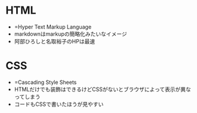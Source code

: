 # HTML
- =Hyper Text Markup Language
- markdownはmarkupの簡略化みたいなイメージ
- 阿部ひろしと名取裕子のHPは最速

# CSS
- =Cascading Style Sheets
- HTMLだけでも装飾はできるけどCSSがないとブラウザによって表示が異なってしまう
- コードもCSSで書いたほうが見やすい
